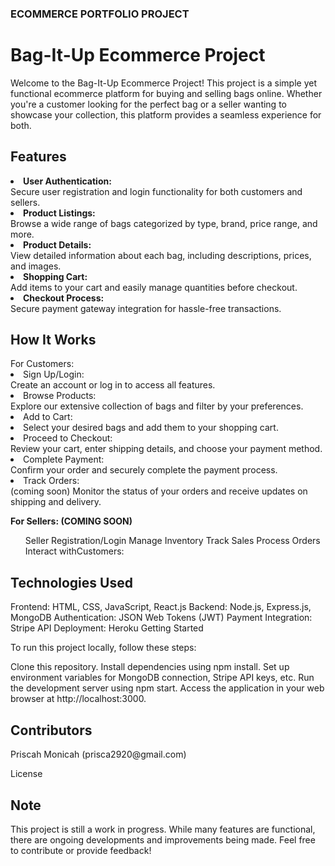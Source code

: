 <h3> ECOMMERCE PORTFOLIO PROJECT</h3>

<h1> Bag-It-Up Ecommerce Project </h1>
<p> Welcome to the Bag-It-Up Ecommerce Project! This project is a simple yet functional ecommerce platform for buying and selling bags online. Whether you're a customer looking for the perfect bag or a seller wanting to showcase your collection, this platform provides a seamless experience for both.
</p>

<h2> Features </h2>
<li><b>User Authentication: </b></li>Secure user registration and login functionality for both customers and sellers.
<li><b>Product Listings: </b></li>Browse a wide range of bags categorized by type, brand, price range, and more.
<li><b>Product Details: </b></li>View detailed information about each bag, including descriptions, prices, and images.
<li><b>Shopping Cart:</b></li> Add items to your cart and easily manage quantities before checkout.
<li><b>Checkout Process:</b></li> Secure payment gateway integration for hassle-free transactions.


<h2> How It Works </h2>
For Customers:
<li>Sign Up/Login: </li>Create an account or log in to access all features.
<li>Browse Products: </li>Explore our extensive collection of bags and filter by your preferences.
<li>Add to Cart: <li>Select your desired bags and add them to your shopping cart.
<li>Proceed to Checkout:</li>Review your cart, enter shipping details, and choose your payment method.
<li>Complete Payment:</li> Confirm your order and securely complete the payment process.
<li>Track Orders: </li> (coming soon) Monitor the status of your orders and receive updates on shipping and delivery.

<b> For Sellers: (COMING SOON) </b>
<ol>
Seller Registration/Login
Manage Inventory
Track Sales
Process Orders
Interact withCustomers: 
</ol>

<h2> Technologies Used </h2>
Frontend: HTML, CSS, JavaScript, React.js
Backend: Node.js, Express.js, MongoDB
Authentication: JSON Web Tokens (JWT)
Payment Integration: Stripe API
Deployment: Heroku
Getting Started

To run this project locally, follow these steps:

Clone this repository.
Install dependencies using npm install.
Set up environment variables for MongoDB connection, Stripe API keys, etc.
Run the development server using npm start.
Access the application in your web browser at http://localhost:3000.

<h2>Contributors</h2>
Priscah Monicah (prisca2920@gmail.com)

License


<h2> Note</h2>
This project is still a work in progress. While many features are functional, there are ongoing developments and improvements being made. Feel free to contribute or provide feedback!


